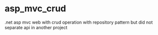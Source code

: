 # asp_mvc_crud
.net asp mvc web with crud operation with repository pattern but did not separate api in another project

